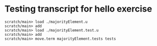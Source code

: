 # Testing transcript for hello exercise

```ucm
scratch/main> load ./majorityElement.u
scratch/main> add
scratch/main> load ./majorityElement.test.u
scratch/main> add
scratch/main> move.term majorityElement.tests tests
```
